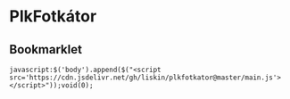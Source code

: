# PlkFotkátor

## Bookmarklet

    javascript:$('body').append($("<script src='https://cdn.jsdelivr.net/gh/liskin/plkfotkator@master/main.js'></script>"));void(0);

<!-- javascript:$('body').append($("<script src='http://localhost:12345/main.js'></script>"));void(0); -->
<!-- javascript:Arrive.unbindAllArrive();void(0); -->
